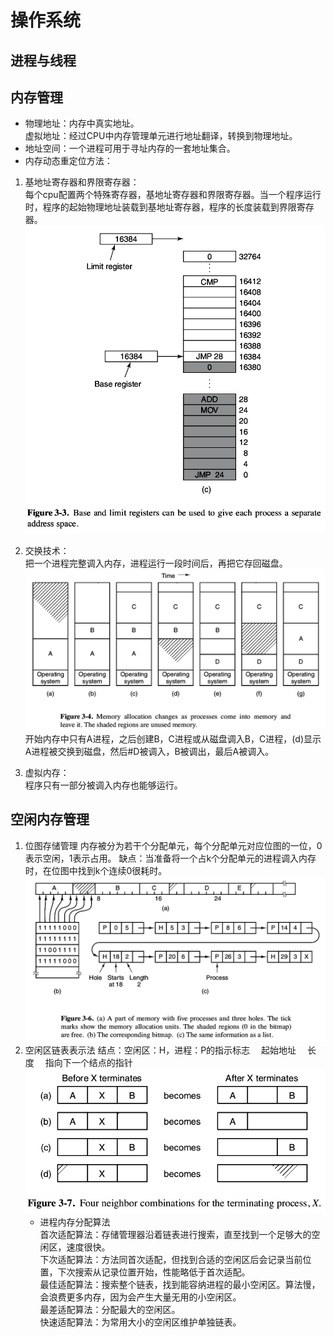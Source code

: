 # 操作系统

## 进程与线程

## 内存管理
- 物理地址：内存中真实地址。<br>
  虚拟地址：经过CPU中内存管理单元进行地址翻译，转换到物理地址。
- 地址空间：一个进程可用于寻址内存的一套地址集合。
- 内存动态重定位方法：
1. 基地址寄存器和界限寄存器：<br>
    每个cpu配置两个特殊寄存器，基地址寄存器和界限寄存器。当一个程序运行时，程序的起始物理地址装载到基地址寄存器，程序的长度装载到界限寄存器。
    ![image](./img/1.png)

2. 交换技术：<br>
    把一个进程完整调入内存，进程运行一段时间后，再把它存回磁盘。
    ![image](./img/2.png)
    开始内存中只有A进程，之后创建B，C进程或从磁盘调入B，C进程，(d)显示A进程被交换到磁盘，然后#D被调入，B被调出，最后A被调入。
3. 虚拟内存：<br>
    程序只有一部分被调入内存也能够运行。

## 空闲内存管理
1. 位图存储管理
    内存被分为若干个分配单元，每个分配单元对应位图的一位，0表示空闲，1表示占用。
    缺点：当准备将一个占k个分配单元的进程调入内存时，在位图中找到k个连续0很耗时。
    ![image](./img/3.png)
2. 空闲区链表表示法
    结点：空闲区：H，进程：P的指示标志&emsp; 起始地址&emsp; 长度&emsp;  指向下一个结点的指针
    ![进程结束结点操作](./img/4.png)
    - 进程内存分配算法<br>
    首次适配算法：存储管理器沿着链表进行搜索，直至找到一个足够大的空闲区，速度很快。<br>
    下次适配算法：方法同首次适配，但找到合适的空闲区后会记录当前位置，下次搜索从记录位置开始，性能略低于首次适配。<br>
    最佳适配算法：搜索整个链表，找到能容纳进程的最小空闲区。算法慢，会浪费更多内存，因为会产生大量无用的小空闲区。<br>
    最差适配算法：分配最大的空闲区。<br>
    快速适配算法：为常用大小的空闲区维护单独链表。